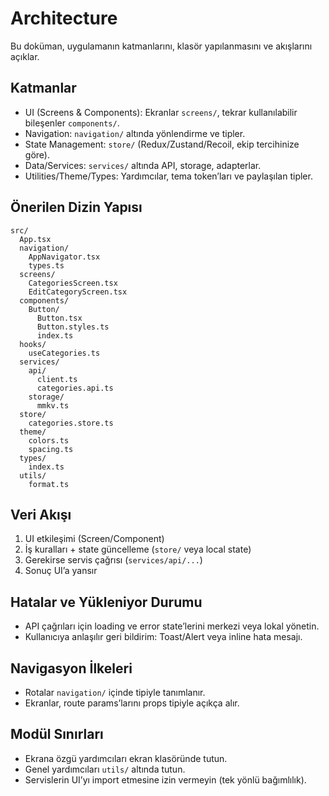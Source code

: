 # Architecture

Bu doküman, uygulamanın katmanlarını, klasör yapılanmasını ve akışlarını açıklar.

## Katmanlar
- UI (Screens & Components): Ekranlar `screens/`, tekrar kullanılabilir bileşenler `components/`.
- Navigation: `navigation/` altında yönlendirme ve tipler.
- State Management: `store/` (Redux/Zustand/Recoil, ekip tercihinize göre).
- Data/Services: `services/` altında API, storage, adapterlar.
- Utilities/Theme/Types: Yardımcılar, tema token’ları ve paylaşılan tipler.

## Önerilen Dizin Yapısı
```
src/
  App.tsx
  navigation/
    AppNavigator.tsx
    types.ts
  screens/
    CategoriesScreen.tsx
    EditCategoryScreen.tsx
  components/
    Button/
      Button.tsx
      Button.styles.ts
      index.ts
  hooks/
    useCategories.ts
  services/
    api/
      client.ts
      categories.api.ts
    storage/
      mmkv.ts
  store/
    categories.store.ts
  theme/
    colors.ts
    spacing.ts
  types/
    index.ts
  utils/
    format.ts
```

## Veri Akışı
1) UI etkileşimi (Screen/Component)
2) İş kuralları + state güncelleme (`store/` veya local state)
3) Gerekirse servis çağrısı (`services/api/...`)
4) Sonuç UI’a yansır

## Hatalar ve Yükleniyor Durumu
- API çağrıları için loading ve error state’lerini merkezi veya lokal yönetin.
- Kullanıcıya anlaşılır geri bildirim: Toast/Alert veya inline hata mesajı.

## Navigasyon İlkeleri
- Rotalar `navigation/` içinde tipiyle tanımlanır.
- Ekranlar, route params’larını props tipiyle açıkça alır.

## Modül Sınırları
- Ekrana özgü yardımcıları ekran klasöründe tutun.
- Genel yardımcıları `utils/` altında tutun.
- Servislerin UI’yı import etmesine izin vermeyin (tek yönlü bağımlılık).

